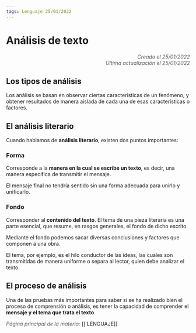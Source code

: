```yaml
---
tags: Lenguaje 25/01/2022
---
```


# Análisis de texto
<div style="text-align: right; opacity: 0.7; font-style: italic;">Creado el 25/01/2022</div>
<div style="text-align: right; opacity: 0.7; font-style: italic;">Última actualización el 25/01/2022</div>

## Los tipos de análisis

Los análisis se basan en observar ciertas características de un fenómeno, y obtener resultados de manera aislada de cada una de esas características o factores.

## El análisis literario

Cuando hablamos de **análisis literario**, existen dos puntos importantes:

### Forma
Corresponde a la **manera en la cual se escribe un texto**, es decir, una manera específica de transmitir el mensaje.

El mensaje final no tendría sentido sin una forma adecuada para unirlo y unificarlo.

### Fondo

Corresponder al **contenido del texto**. El tema de una pieza literaria es una parte esencial, que resume, en rasgos generales, el fondo de dicho escrito.

Mediante el fondo podemos sacar diversas conclusiones y factores que componen a una obra. 

El tema, por ejemplo, es el hilo conductor de las ideas, las cuales son transmitidas de manera uniforme o separa al lector, quien debe analizar el texto.

## El proceso de análisis

Una de las pruebas más importantes para saber si se ha realizado bien el proceso de comprensión o análisis, es tener la capacidad de comprender el **mensaje y el tema que trata el texto**.

<span style="opacity: 0.7; font-style: italic;">Página principal de la materia:</span> [['LENGUAJE]]